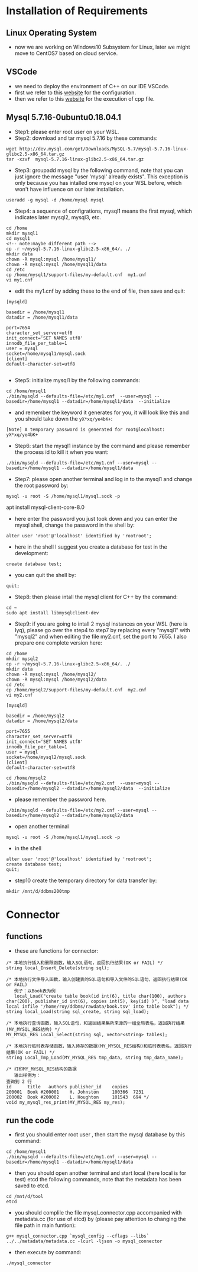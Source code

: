 # Installation of Requirements
## Linux Operating System
* now we are working on Windows10 Subsystem for Linux, later we might move to CentOS7 based on cloud service.
## VSCode
* we need to deploy the environment of C++ on our IDE VSCode.
* first we refer to this [website](https://blog.csdn.net/SuGeLaInys/article/details/99934184) for the configuration.
* then we refer to this [website](https://code.visualstudio.com/docs/cpp/config-wsl) for the execution of cpp file.
## Mysql 5.7.16-0ubuntu0.18.04.1
* Step1: please enter root user on your WSL.
* Step2: download and tar mysql 5.7.16 by these commands:
```
wget http://dev.mysql.com/get/Downloads/MySQL-5.7/mysql-5.7.16-linux-glibc2.5-x86_64.tar.gz
tar -xzvf  mysql-5.7.16-linux-glibc2.5-x86_64.tar.gz
```
* Step3: groupadd mysql by the following command, note that you can just ignore the message "user 'mysql' already exists". This exception is only because you has intalled one mysql on your WSL before, which won't have influence on our later installation.
```
useradd -g mysql -d /home/mysql mysql
```
* Step4: a sequence of configrations, mysql1 means the first mysql, which indicates later mysql2, mysql3, etc.
```
cd /home
mkdir mysql1
cd mysql1
<!-- note:maybe different path -->
cp -r ~/mysql-5.7.16-linux-glibc2.5-x86_64/. ./
mkdir data
chown -R mysql:mysql /home/mysql1/
chown -R mysql:mysql /home/mysql1/data
cd /etc
cp /home/mysql1/support-files/my-default.cnf  my1.cnf
vi my1.cnf
```
* edit the my1.cnf by adding these to the end of file, then save and quit:
```
[mysqld]
 
basedir = /home/mysql1
datadir = /home/mysql1/data
 
port=7654
character_set_server=utf8
init_connect='SET NAMES utf8'
innodb_file_per_table=1
user = mysql
socket=/home/mysql1/mysql.sock
[client]
default-character-set=utf8


```
* Step5: initialize mysql1 by the following commands:
```
cd /home/mysql1
./bin/mysqld --defaults-file=/etc/my1.cnf  --user=mysql --basedir=/home/mysql1 --datadir=/home/mysql1/data  --initialize
```
* and remember the keyword it generates for you, it will look like this and you should take down the `yX*xq/ye4bK+`:
```
[Note] A temporary password is generated for root@localhost: yX*xq/ye4bK+
```
* Step6: start the mysql1 instance by the command and please remember the process id to kill it when you want:
```
./bin/mysqld --defaults-file=/etc/my1.cnf --user=mysql --basedir=/home/mysql1 --datadir=/home/mysql1/data
```
* Step7: please open another terminal and log in to the mysql1 and change the root password by:
```
mysql -u root -S /home/mysql1/mysql.sock -p
```
<!-- maybe need to download Mysql client --> 
apt install mysql-client-core-8.0

* here enter the password you just took down and you can enter the mysql shell, change the password in the shell by:
```
alter user 'root'@'localhost' identified by 'rootroot';
```
* here in the shell I suggest you create a database for test in the development:
```
create database test;
```
* you can quit the shell by:
```
quit;
```
* Step8: then please intall the mysql client for C++ by the command:
```
cd ~
sudo apt install libmysqlclient-dev
```
* Step9: if you are going to intall 2 mysql instances on your WSL (here is lyq), please go over the step4 to step7 by replacing every "mysql1" with "mysql2" and when editing the file my2.cnf, set the port to 7655. I also prepare one complete version here:
```
cd /home
mkdir mysql2
cp -r ~/mysql-5.7.16-linux-glibc2.5-x86_64/. ./
mkdir data
chown -R mysql:mysql /home/mysql2/
chown -R mysql:mysql /home/mysql2/data
cd /etc
cp /home/mysql2/support-files/my-default.cnf  my2.cnf
vi my2.cnf
```
```
[mysqld]
 
basedir = /home/mysql2
datadir = /home/mysql2/data
 
port=7655
character_set_server=utf8
init_connect='SET NAMES utf8'
innodb_file_per_table=1
user = mysql
socket=/home/mysql2/mysql.sock
[client]
default-character-set=utf8
```
```
cd /home/mysql2
./bin/mysqld --defaults-file=/etc/my2.cnf  --user=mysql --basedir=/home/mysql2 --datadir=/home/mysql2/data  --initialize
```
* please remember the password here.
```
./bin/mysqld --defaults-file=/etc/my2.cnf --user=mysql --basedir=/home/mysql2 --datadir=/home/mysql2/data
```
* open another terminal
```
mysql -u root -S /home/mysql1/mysql.sock -p
```
* in the shell
```
alter user 'root'@'localhost' identified by 'rootroot';
create database test;
quit;
```
* step10 create the temporary directory for data transfer by:
```
mkdir /mnt/d/ddbms200tmp
```

# Connector
## functions
* these are functions for connector:
```
/* 本地执行插入和删除函数，输入SQL语句，返回执行结果(OK or FAIL) */
string local_Insert_Delete(string sql);

/* 本地执行文件导入函数，输入创建表的SQL语句和导入文件的SQL语句，返回执行结果(OK or FAIL)
   例子：以Book表为例
   local_Load("create table book(id int(6), title char(100), authors char(200), publisher_id int(6), copies int(5), key(id) )", "load data local infile '/home/roy/ddbms/rawdata/book.tsv' into table book"); */
string local_Load(string sql_create, string sql_load);

/* 本地执行查询函数，输入SQL语句，和返回结果集所来源的一组全局表名，返回执行结果(MY_MYSQL_RES结构) */
MY_MYSQL_RES Local_Select(string sql, vector<string> tables);

/* 本地执行临时表存储函数，输入待存的数据(MY_MYSQL_RES结构)和临时表表名，返回执行结果(OK or FAIL) */
string Local_Tmp_Load(MY_MYSQL_RES tmp_data, string tmp_data_name);

/* 打印MY_MYSQL_RES结构的数据
   输出样例为：
查询到 2 行 
id      title   authors publisher_id    copies
200001  Book #200001    H. Johnston     100366  7231
200002  Book #200002    L. Houghton     101543  694 */
void my_mysql_res_print(MY_MYSQL_RES my_res);
```
## run the code
* first you should enter root user , then start the mysql database by this command:
```
cd /home/mysql1
./bin/mysqld --defaults-file=/etc/my1.cnf --user=mysql --basedir=/home/mysql1 --datadir=/home/mysql1/data
```
* then you should open another terminal and start local (here local is for test) etcd the following commands, note that the metadata has been saved to etcd.
```
cd /mnt/d/tool
etcd
```
* you should complile the file mysql_connector.cpp accompanied with metadata.cc (for use of etcd) by (please pay attention to changing the file path in main funtion):
```
g++ mysql_connector.cpp `mysql_config --cflags --libs` ../../metadata/metadata.cc -lcurl -ljson -o mysql_connector
```
* then execute by command:
```
./mysql_connector
```
